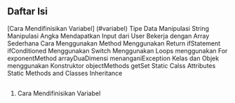 ## Daftar Isi
[Cara Mendifinisikan Variabel] (#variabel)
Tipe Data
Manipulasi String
Manipulasi Angka
Mendapatkan Input dari User
Bekerja dengan Array Sederhana
Cara Menggunakan Method
Menggunakan Return
ifStatement
ifConditioned
Menggunakan Switch
Menggunakan Loops
menggunakan For
exponentMethod
arrayDuaDimensi
menanganiException
Kelas dan Objek
menggunakan Konstruktor
objectMethods
getSet
Static Calss Attributes
Static Methods and Classes
Inheritance
##

1. Cara Mendifinisikan Variabel
